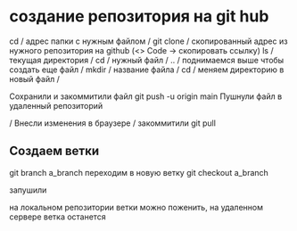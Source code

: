 
# создание репозитория на git hub

cd / адрес папки с нужным файлом /
git clone / скопированный адрес из нужного репозитория на github (<> Code -> скопировать ссылку)
ls / текущая директория /
cd / нужный файл /
.. / поднимаемся выше чтобы создать еще файл /
mkdir / название файла /
cd / меняем директорию в новый файл / 

Сохранили и закоммитили файл
git push -u origin main
Пушнули файл в удаленный репозиторий

/ Внесли изменения в браузере /
закоммитили
git pull

## Создаем ветки

git branch a_branch
 переходим в новую ветку  git checkout a_branch

запушили 

на локальном репозитории ветки можно поженить, на удаленном сервере ветка останется